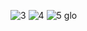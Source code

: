 ![3](https://github.com/user-attachments/assets/e479e233-e58f-48db-a1d6-78ca7ab47e9f)
![4](https://github.com/user-attachments/assets/82d182d0-e363-491d-9385-a142d4000020)
![5 glo](https://github.com/user-attachments/assets/fca8c13d-1a53-4379-b175-9392d0eeebcc)




